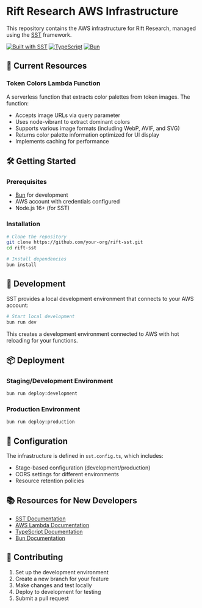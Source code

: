 # Rift Research AWS Infrastructure

This repository contains the AWS infrastructure for Rift Research, managed using the [SST](https://sst.dev/) framework.

[![Built with SST](https://img.shields.io/badge/built%20with-sst-brightgreen)](https://sst.dev)
[![TypeScript](https://img.shields.io/badge/TypeScript-blue)](https://www.typescriptlang.org/)
[![Bun](https://img.shields.io/badge/powered%20by-Bun-yellow)](https://bun.sh)

## 🚀 Current Resources

### Token Colors Lambda Function

A serverless function that extracts color palettes from token images. The function:

-   Accepts image URLs via query parameter
-   Uses node-vibrant to extract dominant colors
-   Supports various image formats (including WebP, AVIF, and SVG)
-   Returns color palette information optimized for UI display
-   Implements caching for performance

## 🛠️ Getting Started

### Prerequisites

-   [Bun](https://bun.sh/) for development
-   AWS account with credentials configured
-   Node.js 16+ (for SST)

### Installation

```bash
# Clone the repository
git clone https://github.com/your-org/rift-sst.git
cd rift-sst

# Install dependencies
bun install
```

## 🧪 Development

SST provides a local development environment that connects to your AWS account:

```bash
# Start local development
bun run dev
```

This creates a development environment connected to AWS with hot reloading for your functions.

## 📦 Deployment

### Staging/Development Environment

```bash
bun run deploy:development
```

### Production Environment

```bash
bun run deploy:production
```

## 🔧 Configuration

The infrastructure is defined in `sst.config.ts`, which includes:

-   Stage-based configuration (development/production)
-   CORS settings for different environments
-   Resource retention policies

## 📚 Resources for New Developers

-   [SST Documentation](https://docs.sst.dev/)
-   [AWS Lambda Documentation](https://docs.aws.amazon.com/lambda/latest/dg/welcome.html)
-   [TypeScript Documentation](https://www.typescriptlang.org/docs/)
-   [Bun Documentation](https://bun.sh/docs)

## 📝 Contributing

1. Set up the development environment
2. Create a new branch for your feature
3. Make changes and test locally
4. Deploy to development for testing
5. Submit a pull request
